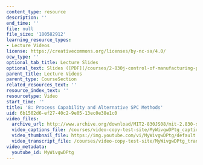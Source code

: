 ```yaml
---
content_type: resource
description: ''
end_time: ''
file: null
file_size: '180582912'
learning_resource_types:
- Lecture Videos
license: https://creativecommons.org/licenses/by-nc-sa/4.0/
ocw_type: ''
optional_tab_title: Lecture Slides
optional_text: Slides ([PDF](/courses/2-830j-control-of-manufacturing-processes-sma-6303-spring-2008/resources/lecture8))
parent_title: Lecture Videos
parent_type: CourseSection
related_resources_text: ''
resource_index_text: ''
resourcetype: Video
start_time: ''
title: '8: Process Capability and Alternative SPC Methods'
uid: 6b1502d6-ef27-40c2-9e05-13ec0e38e1c0
video_files:
  archive_url: http://www.archive.org/download/MIT2-830JS08/mit-2.830-s08-lec08_300k.mp4
  video_captions_file: /courses/video-copy-test-site/MyWivgwDPtg_captions.vtt
  video_thumbnail_file: https://img.youtube.com/vi/MyWivgwDPtg/default.jpg
  video_transcript_file: /courses/video-copy-test-site/MyWivgwDPtg_transcript.pdf
video_metadata:
  youtube_id: MyWivgwDPtg
---
```

